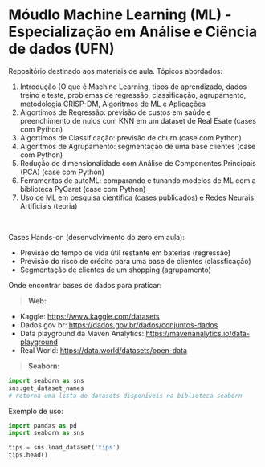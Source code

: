 # Móudlo Machine Learning (ML) - Especialização em Análise e Ciência de dados (UFN)

Repositório destinado aos materiais de aula. Tópicos abordados:

1. Introdução (O que é Machine Learning, tipos de aprendizado, dados treino e teste, problemas de regressão, classificação, agrupamento, metodologia CRISP-DM, Algoritmos de ML e Aplicações
2. Algortimos de Regressão: previsão de custos em saúde e preenchimento de nulos com KNN em um dataset de Real Esate (cases com Python)
3. Algortimos de Classificação: previsão de churn (case com Python)
4. Algoritmos de Agrupamento: segmentação de uma base clientes (case com Python)
5. Redução de dimensionalidade com Análise de Componentes Principais (PCA) (case com Python)
6. Ferramentas de autoML: comparando e tunando modelos de ML com a biblioteca PyCaret (case com Python)
7. Uso de ML em pesquisa científica (cases publicados) e Redes Neurais Artificiais (teoria)

<br>

Cases Hands-on (desenvolvimento do zero em aula):
- Previsão do tempo de vida útil restante em baterias (regressão)
- Previsão do risco de crédito para uma base de clientes (classficação)
- Segmentação de clientes de um shopping (agrupamento)

Onde encontrar bases de dados para praticar:

> **Web:**

- Kaggle: https://www.kaggle.com/datasets
- Dados gov br: https://dados.gov.br/dados/conjuntos-dados
- Data playground da Maven Analytics: https://mavenanalytics.io/data-playground
- Real World: https://data.world/datasets/open-data
  
> **Seaborn:**

```python
import seaborn as sns
sns.get_dataset_names
# retorna uma lista de datasets disponíveis na biblioteca seaborn
```

Exemplo de uso:

```python
import pandas as pd
import seaborn as sns

tips = sns.load_dataset('tips')
tips.head()
```  
